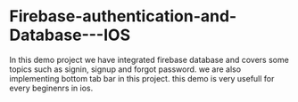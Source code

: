 # Firebase-authentication-and-Database---IOS
In this demo project we have integrated firebase database and covers some topics such as signin, signup and forgot password. we are also implementing bottom tab bar in this project. this demo is very usefull for every beginenrs in ios.
